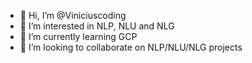 - 👋 Hi, I’m @Viniciuscoding
- 👀 I’m interested in NLP, NLU and NLG
- 🌱 I’m currently learning GCP
- 💞️ I’m looking to collaborate on NLP/NLU/NLG projects

<!---
Viniciuscoding/Viniciuscoding is a ✨ special ✨ repository because its `README.md` (this file) appears on your GitHub profile.
You can click the Preview link to take a look at your changes.
--->
